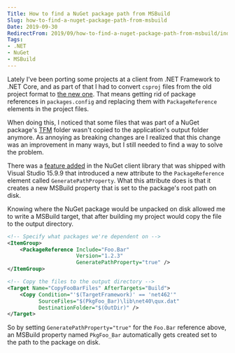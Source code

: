 ```yaml
---
Title: How to find a NuGet package path from MSBuild
Slug: how-to-find-a-nuget-package-path-from-msbuild
Date: 2019-09-30
RedirectFrom: 2019/09/how-to-find-a-nuget-package-path-from-msbuild/index.html
Tags:
- .NET
- NuGet
- MSBuild
---
```


Lately I've been porting some projects at a client from .NET Framework to .NET Core, 
and as part  of that I had to convert `csproj` files from the old project format 
to [the new one](https://docs.microsoft.com/en-us/dotnet/core/tools/csproj). 
That means getting rid of package references in `packages.config` 
and replacing them with `PackageReference` elements in the project files.

When doing this, I noticed that some files that was part of a NuGet package's 
[TFM](https://docs.microsoft.com/en-us/dotnet/standard/frameworks) folder 
wasn't copied to the application's output folder anymore. 
As annoying as breaking changes are I realized that this change was an improvement 
in many ways, but I still needed to find a way to solve the problem.

<!--excerpt-->

There was a [feature added](https://github.com/NuGet/NuGet.Client/pull/2271) 
in the NuGet client library that was shipped with 
Visual Studio 15.9.9 that introduced a new attribute to the `PackageReference` 
element called `GeneratePathProperty`. What this attribute does is that it creates 
a new MSBuild property that is set to the package's root path on disk. 

Knowing where the NuGet package would be unpacked on disk allowed me to write a 
MSBuild target, that after building my project would copy the file to the output 
directory.

```xml
<!-- Specify what packages we're dependent on -->
<ItemGroup>
    <PackageReference Include="Foo.Bar" 
                      Version="1.2.3" 
                      GeneratePathProperty="true" />
</ItemGroup>

<!-- Copy the files to the output directory -->
<Target Name="CopyFooBarFiles" AfterTargets="Build">
    <Copy Condition="'$(TargetFramework)' == 'net462'" 
          SourceFiles="$(PkgFoo_Bar)\lib\net40\qux.dat" 
          DestinationFolder="$(OutDir)" />
</Target>
```

So by setting `GeneratePathProperty="true"` for the `Foo.Bar` reference above, an
MSBuild property named `PkgFoo_Bar` automatically gets created set to the path to
the package on disk.